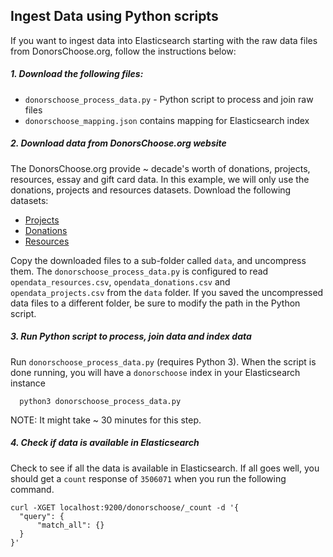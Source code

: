 ## Ingest Data using Python scripts

If you want to ingest data into Elasticsearch starting with the raw data files from DonorsChoose.org, follow the instructions below:


##### 1. Download the following files: <br>
- `donorschoose_process_data.py` - Python script to process and join raw files
- `donorschoose_mapping.json` contains mapping for Elasticsearch index

##### 2. Download data from DonorsChoose.org website <br>
The DonorsChoose.org provide ~ decade's worth of donations, projects, resources, essay and gift card data. In this example, we will only use the donations, projects and resources datasets. Download the following datasets:
  - [Projects](https://s3.amazonaws.com/open_data/csv/opendata_projects.zip)
  - [Donations](https://s3.amazonaws.com/open_data/csv/opendata_donations.zip)
  - [Resources](https://s3.amazonaws.com/open_data/csv/opendata_resources.zip)

Copy the downloaded files to a sub-folder called `data`, and uncompress them. The `donorschoose_process_data.py` is configured to read `opendata_resources.csv`, `opendata_donations.csv` and `opendata_projects.csv` from the `data` folder. If you saved the uncompressed data files to a different folder, be sure to modify the path in the Python script.

##### 3. Run Python script to process, join data and index data<br>
Run `donorschoose_process_data.py` (requires Python 3). When the script is done running, you will have a `donorschoose` index in your Elasticsearch instance
```
  python3 donorschoose_process_data.py
```
NOTE: It might take ~ 30 minutes for this step.

##### 4. Check if data is available in Elasticsearch
Check to see if all the data is available in Elasticsearch. If all goes well, you should get a `count` response of `3506071` when you run the following command.

  ```shell
  curl -XGET localhost:9200/donorschoose/_count -d '{
  	"query": {
  		"match_all": {}
  	}
  }'
  ```
